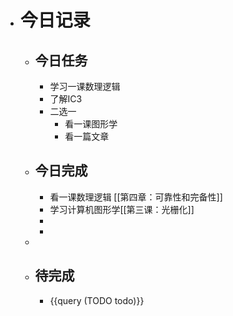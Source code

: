 - # 今日记录
	- ## 今日任务
		- 学习一课数理逻辑
		- 了解IC3
		- 二选一
			- 看一课图形学
			- 看一篇文章
	- ##  今日完成
		- 看一课数理逻辑 [[第四章：可靠性和完备性]]
		- 学习计算机图形学[[第三课：光栅化]]
		-
		-
	-
	- ## 待完成
		- {{query (TODO todo)}}